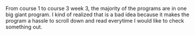 From course 1 to course 3 week 3, the majority of the programs are in one big giant program.
I kind of realized that is a bad idea because it makes the program a hassle to scroll down and read everytime I would like to check something out.
